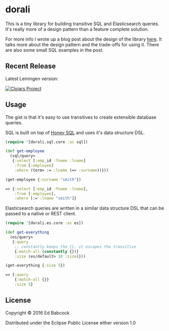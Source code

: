 # dorali

This is a tiny library for building transitive SQL and Elasticsearch
queries. It's really more of a design pattern than a feature complete
solution. 

For more info I wrote up a blog post about the design of the library
[here](https://edbabcock.com/composable-queries.html). It talks more
about the design pattern and the trade-offs for using it. There are also
some small SQL examples in the post.


## Recent Release
Latest Leiningen version:

[![Clojars Project](https://img.shields.io/clojars/v/com.greenyouse/dorali.svg)](https://clojars.org/com.greenyouse/dorali)


## Usage

The gist is that it's easy to use transitives to create extensible
database queries.

SQL is built on top of [Honey SQL](https://github.com/jkk/honeysql) and
uses it's data structure DSL.

```clj
(require '[dorali.sql.core :as sql])

(def get-employee
  (sql/query>
   {:select [:emp_id :fname :lname]
    :from [:employee]
    :where (term> := :lname (=> :surname))}))

(get-employee {:surname "smith"})

=> {:select [:emp_id :fname :lname],
    :from [:employee],
    :where [:= :lname "smith"]}
```

Elasticsearch queries are written in a similar data structure DSL that
can be passed to a native or REST client.


```clj
(require '[dorali.es.core :as es])

(def get-everything 
  (es/query>
   {:query
    ;; constantly keeps the {}, it escapes the transitive
    {:match-all (constantly {})}
    :size (es/default> 10 :size)}))

(get-everything {:size 5})

=> {:query
    {:match-all {}}
    :size 5}
```

## License

Copyright © 2016 Ed Babcock

Distributed under the Eclipse Public License either version 1.0

